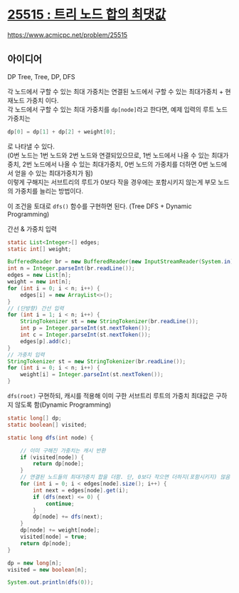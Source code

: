 # [25515 : 트리 노드 합의 최댓값](https://www.acmicpc.net/problem/25515)
https://www.acmicpc.net/problem/25515

## 아이디어
DP Tree, Tree, DP, DFS

각 노드에서 구할 수 있는 최대 가중치는 연결된 노드에서 구할 수 있는 최대가중치 + 현재노드 가중치 이다.  
각 노드에서 구할 수 있는 최대 가중치를 `dp[node]`라고 한다면, 예제 입력의 루트 노드 가중치는
```java
dp[0] = dp[1] + dp[2] + weight[0];
```
로 나타낼 수 있다.  
(0번 노드는 1번 노드와 2번 노드와 연결되있으므로, 1번 노드에서 나올 수 있는 최대가중치, 2번 노드에서 나올 수 있는 최대가중치, 0번 노드의 가중치를 더하면 0번 노드에서 얻을 수 있는 최대가중치가 됨)  
이렇게 구해지는 서브트리의 루트가 0보다 작을 경우에는 포함시키지 않는게 부모 노드의 가중치를 늘리는 방법이다.

이 조건을 토대로 `dfs()` 함수를 구현하면 된다. (Tree DFS + Dynamic Programming)

간선 & 가중치 입력
```java
static List<Integer>[] edges;
static int[] weight;

BufferedReader br = new BufferedReader(new InputStreamReader(System.in));
int n = Integer.parseInt(br.readLine());
edges = new List[n];
weight = new int[n];
for (int i = 0; i < n; i++) {
    edges[i] = new ArrayList<>();
}
// (단방향) 간선 입력
for (int i = 1; i < n; i++) {
    StringTokenizer st = new StringTokenizer(br.readLine());
    int p = Integer.parseInt(st.nextToken());
    int c = Integer.parseInt(st.nextToken());
    edges[p].add(c);
}
// 가중치 입력
StringTokenizer st = new StringTokenizer(br.readLine());
for (int i = 0; i < n; i++) {
    weight[i] = Integer.parseInt(st.nextToken());
}
```

`dfs(root)` 구현하되, 캐시를 적용해 이미 구한 서브트리 루트의 가중치 최대값은 구하지 않도록 함(Dynamic Programming)
```java
static long[] dp;
static boolean[] visited;

static long dfs(int node) {

    // 이미 구해진 가중치는 캐시 반환
    if (visited[node]) {
        return dp[node];
    }
    // 연결된 노드들의 최대가중치 합을 더함. 단, 0보다 작으면 더하지(포함시키지) 않음
    for (int i = 0; i < edges[node].size(); i++) {
        int next = edges[node].get(i);
        if (dfs(next) <= 0) {
            continue;
        }
        dp[node] += dfs(next);
    }
    dp[node] += weight[node];
    visited[node] = true;
    return dp[node];
}

dp = new long[n];
visited = new boolean[n];

System.out.println(dfs(0));
```